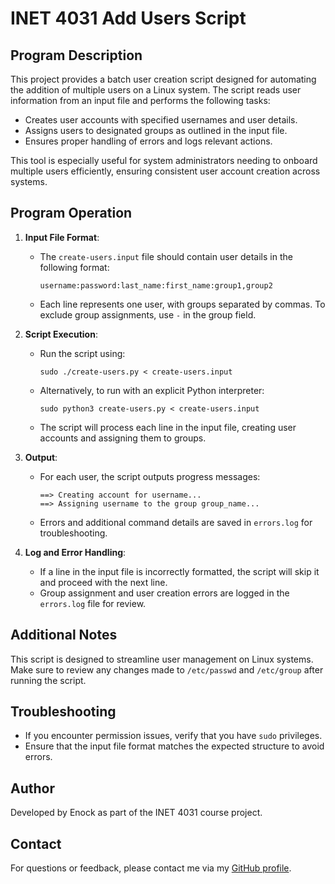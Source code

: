 # INET 4031 Add Users Script

## Program Description

This project provides a batch user creation script designed for automating the addition of multiple users on a Linux system. The script reads user information from an input file and performs the following tasks:

- Creates user accounts with specified usernames and user details.
- Assigns users to designated groups as outlined in the input file.
- Ensures proper handling of errors and logs relevant actions.

This tool is especially useful for system administrators needing to onboard multiple users efficiently, ensuring consistent user account creation across systems.

## Program Operation

1. **Input File Format**: 
   - The `create-users.input` file should contain user details in the following format:
     ```
     username:password:last_name:first_name:group1,group2
     ```
   - Each line represents one user, with groups separated by commas. To exclude group assignments, use `-` in the group field.

2. **Script Execution**:
   - Run the script using:
     ```
     sudo ./create-users.py < create-users.input
     ```
   - Alternatively, to run with an explicit Python interpreter:
     ```
     sudo python3 create-users.py < create-users.input
     ```
   - The script will process each line in the input file, creating user accounts and assigning them to groups.

3. **Output**:
   - For each user, the script outputs progress messages:
     ```
     ==> Creating account for username...
     ==> Assigning username to the group group_name...
     ```
   - Errors and additional command details are saved in `errors.log` for troubleshooting.

4. **Log and Error Handling**:
   - If a line in the input file is incorrectly formatted, the script will skip it and proceed with the next line.
   - Group assignment and user creation errors are logged in the `errors.log` file for review.

## Additional Notes
This script is designed to streamline user management on Linux systems. Make sure to review any changes made to `/etc/passwd` and `/etc/group` after running the script.

## Troubleshooting
- If you encounter permission issues, verify that you have `sudo` privileges.
- Ensure that the input file format matches the expected structure to avoid errors.

## Author
Developed by Enock as part of the INET 4031 course project.

## Contact
For questions or feedback, please contact me via my [GitHub profile](https://github.com/enockmoindi).
